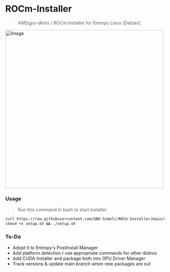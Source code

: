 # ROCm-Installer
> AMDgpu-dkms / ROCm Installer for Entropy Linux [Debian]

<img src="https://github.com/GNU-Szmelc/ROCm-Installer/assets/95081005/a6da4223-7ed2-423b-bd42-483fb6d1adaa" alt="Image" width="500" />

### Usage
> Run this command in bash to start installer
```bash
curl https://raw.githubusercontent.com/GNU-Szmelc/ROCm-Installer/main/setup.sh > setup.sh
chmod +x setup.sh && ./setup.sh
```

### To-Do
- Adopt it to Entropy's PostInstall Manager
- Add platform detection / use appropriate commands for other distros
- Add CUDA Installer and package both into GPU Driver Manager
- Track versions & update main branch when new packages are out
